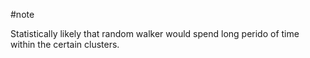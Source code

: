 #note 

Statistically likely that random walker would spend long perido of time within the certain clusters.